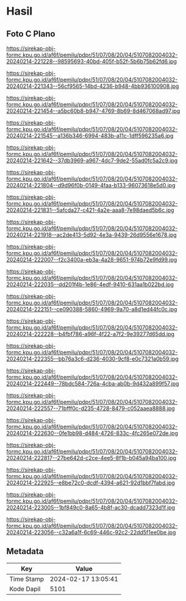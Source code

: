 # Hasil

## Foto C Plano

https://sirekap-obj-formc.kpu.go.id/af6f/pemilu/pdpr/51/07/08/20/04/5107082004032-20240214-221228--98595693-40bd-405f-b52f-5b6b75b62fd6.jpg

https://sirekap-obj-formc.kpu.go.id/af6f/pemilu/pdpr/51/07/08/20/04/5107082004032-20240214-221343--56cf9565-14bd-4236-b948-4bb936100908.jpg

https://sirekap-obj-formc.kpu.go.id/af6f/pemilu/pdpr/51/07/08/20/04/5107082004032-20240214-221454--a5bc60b8-b947-4769-8b69-8d467068ad97.jpg

https://sirekap-obj-formc.kpu.go.id/af6f/pemilu/pdpr/51/07/08/20/04/5107082004032-20240214-221545--a136b346-6994-483b-a11c-1dff596235a6.jpg

https://sirekap-obj-formc.kpu.go.id/af6f/pemilu/pdpr/51/07/08/20/04/5107082004032-20240214-221642--37db3969-a967-4dc7-9de2-55ad0fc5a2c9.jpg

https://sirekap-obj-formc.kpu.go.id/af6f/pemilu/pdpr/51/07/08/20/04/5107082004032-20240214-221804--d9d96f0b-0149-4faa-b133-96073618e5d0.jpg

https://sirekap-obj-formc.kpu.go.id/af6f/pemilu/pdpr/51/07/08/20/04/5107082004032-20240214-221831--5afcda27-c421-4a2e-aaa8-7e98daed5b6c.jpg

https://sirekap-obj-formc.kpu.go.id/af6f/pemilu/pdpr/51/07/08/20/04/5107082004032-20240214-221918--ac2de413-5d92-4e3a-9439-26d9556e1678.jpg

https://sirekap-obj-formc.kpu.go.id/af6f/pemilu/pdpr/51/07/08/20/04/5107082004032-20240214-222007--f2c3400a-eb3a-4a28-9651-974b72e9fd99.jpg

https://sirekap-obj-formc.kpu.go.id/af6f/pemilu/pdpr/51/07/08/20/04/5107082004032-20240214-222035--dd201f4b-1e86-4edf-9410-631aa1b022bd.jpg

https://sirekap-obj-formc.kpu.go.id/af6f/pemilu/pdpr/51/07/08/20/04/5107082004032-20240214-222151--ce090388-5860-4969-9a70-a8d1ed44fc0c.jpg

https://sirekap-obj-formc.kpu.go.id/af6f/pemilu/pdpr/51/07/08/20/04/5107082004032-20240214-222228--b4fbf786-a96f-4f22-a7f2-9e39277d65dd.jpg

https://sirekap-obj-formc.kpu.go.id/af6f/pemilu/pdpr/51/07/08/20/04/5107082004032-20240214-222355--bb76a3c6-d236-4030-9cf8-e0c7321a0b59.jpg

https://sirekap-obj-formc.kpu.go.id/af6f/pemilu/pdpr/51/07/08/20/04/5107082004032-20240214-222449--78bdc584-726a-4cba-ab0b-9d432a899f57.jpg

https://sirekap-obj-formc.kpu.go.id/af6f/pemilu/pdpr/51/07/08/20/04/5107082004032-20240214-222557--71bfff0c-d235-4728-8479-c052aaea8888.jpg

https://sirekap-obj-formc.kpu.go.id/af6f/pemilu/pdpr/51/07/08/20/04/5107082004032-20240214-222630--0fe1bb98-d484-4726-833c-4fc265e072de.jpg

https://sirekap-obj-formc.kpu.go.id/af6f/pemilu/pdpr/51/07/08/20/04/5107082004032-20240214-222817--27be642d-c2ce-4ee5-8f1b-b045a94ba100.jpg

https://sirekap-obj-formc.kpu.go.id/af6f/pemilu/pdpr/51/07/08/20/04/5107082004032-20240214-222925--e8be72c0-dcdf-4394-a621-92d1bbf7fabd.jpg

https://sirekap-obj-formc.kpu.go.id/af6f/pemilu/pdpr/51/07/08/20/04/5107082004032-20240214-223005--1bf849c0-8a65-4b8f-ac30-dcadd7323d1f.jpg

https://sirekap-obj-formc.kpu.go.id/af6f/pemilu/pdpr/51/07/08/20/04/5107082004032-20240214-223056--c32a6a1f-6c69-446c-92c2-22dd5f1ee0be.jpg


## Metadata

| Key        | Value               |
| ---------- | ------------------- |
| Time Stamp | 2024-02-17 13:05:41 |
| Kode Dapil | 5101                |



